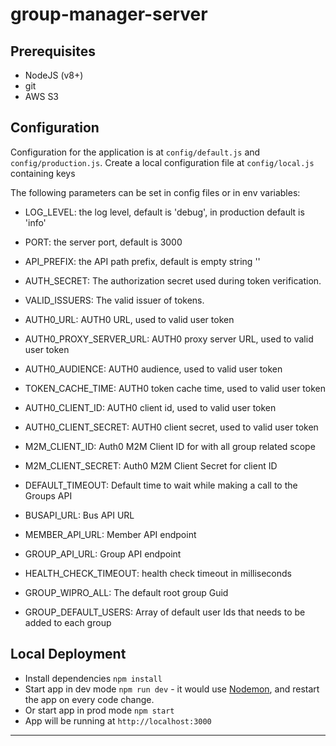 # group-manager-server

## Prerequisites

- NodeJS (v8+)
- git
- AWS S3

## Configuration

Configuration for the application is at `config/default.js` and `config/production.js`.
Create a local configuration file at `config/local.js` containing keys

The following parameters can be set in config files or in env variables:

- LOG_LEVEL: the log level, default is 'debug', in production default is 'info'
- PORT: the server port, default is 3000
- API_PREFIX: the API path prefix, default is empty string ''

- AUTH_SECRET: The authorization secret used during token verification.
- VALID_ISSUERS: The valid issuer of tokens.
- AUTH0_URL: AUTH0 URL, used to valid user token
- AUTH0_PROXY_SERVER_URL: AUTH0 proxy server URL, used to valid user token
- AUTH0_AUDIENCE: AUTH0 audience, used to valid user token
- TOKEN_CACHE_TIME: AUTH0 token cache time, used to valid user token
- AUTH0_CLIENT_ID: AUTH0 client id, used to valid user token
- AUTH0_CLIENT_SECRET: AUTH0 client secret, used to valid user token

- M2M_CLIENT_ID: Auth0 M2M Client ID for with all group related scope
- M2M_CLIENT_SECRET: Auth0 M2M Client Secret for client ID

- DEFAULT_TIMEOUT: Default time to wait while making a call to the Groups API

- BUSAPI_URL: Bus API URL
- MEMBER_API_URL: Member API endpoint
- GROUP_API_URL: Group API endpoint
- HEALTH_CHECK_TIMEOUT: health check timeout in milliseconds

- GROUP_WIPRO_ALL: The default root group Guid
- GROUP_DEFAULT_USERS: Array of default user Ids that needs to be added to each group


## Local Deployment

- Install dependencies `npm install`
- Start app in dev mode `npm run dev` - it would use [Nodemon](https://nodemon.io/), and restart the app on every code change.
- Or start app in prod mode `npm start`
- App will be running at `http://localhost:3000`

-------------------------------------------
